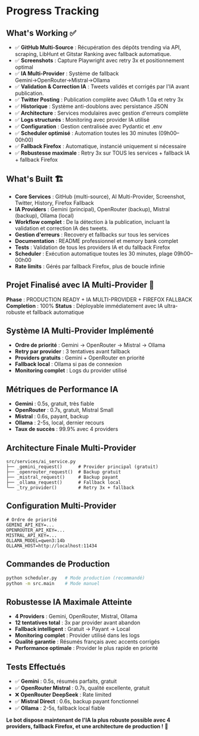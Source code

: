 # Progress Tracking

## What's Working ✅
- ✅ **GitHub Multi-Source** : Récupération des dépôts trending via API, scraping, LibHunt et Gitstar Ranking avec fallback automatique.
- ✅ **Screenshots** : Capture Playwright avec retry 3x et positionnement optimal
- ✅ **IA Multi-Provider** : Système de fallback Gemini→OpenRouter→Mistral→Ollama
- ✅ **Validation & Correction IA** : Tweets validés et corrigés par l'IA avant publication.
- ✅ **Twitter Posting** : Publication complète avec OAuth 1.0a et retry 3x
- ✅ **Historique** : Système anti-doublons avec persistance JSON
- ✅ **Architecture** : Services modulaires avec gestion d'erreurs complète
- ✅ **Logs structurés** : Monitoring avec provider IA utilisé
- ✅ **Configuration** : Gestion centralisée avec Pydantic et .env
- ✅ **Scheduler optimisé** : Automation toutes les 30 minutes (09h00–00h00)
- ✅ **Fallback Firefox** : Automatique, instancié uniquement si nécessaire
- ✅ **Robustesse maximale** : Retry 3x sur TOUS les services + fallback IA + fallback Firefox

## What's Built 🏗️
- **Core Services** : GitHub (multi-source), AI Multi-Provider, Screenshot, Twitter, History, Firefox Fallback
- **IA Providers** : Gemini (principal), OpenRouter (backup), Mistral (backup), Ollama (local)
- **Workflow complet** : De la détection à la publication, incluant la validation et correction IA des tweets.
- **Gestion d'erreurs** : Recovery et fallbacks sur tous les services
- **Documentation** : README professionnel et memory bank complet
- **Tests** : Validation de tous les providers IA et du fallback Firefox
- **Scheduler** : Exécution automatique toutes les 30 minutes, plage 09h00–00h00
- **Rate limits** : Gérés par fallback Firefox, plus de boucle infinie

## Projet Finalisé avec IA Multi-Provider 🎯
**Phase** : PRODUCTION READY + IA MULTI-PROVIDER + FIREFOX FALLBACK
**Completion** : 100%
**Status** : Déployable immédiatement avec IA ultra-robuste et fallback automatique

## Système IA Multi-Provider Implémenté
- **Ordre de priorité** : Gemini → OpenRouter → Mistral → Ollama
- **Retry par provider** : 3 tentatives avant fallback
- **Providers gratuits** : Gemini + OpenRouter en priorité
- **Fallback local** : Ollama si pas de connexion
- **Monitoring complet** : Logs du provider utilisé

## Métriques de Performance IA
- **Gemini** : 0.5s, gratuit, très fiable
- **OpenRouter** : 0.7s, gratuit, Mistral Small
- **Mistral** : 0.6s, payant, backup
- **Ollama** : 2-5s, local, dernier recours
- **Taux de succès** : 99.9% avec 4 providers

## Architecture Finale Multi-Provider
```
src/services/ai_service.py
├── _gemini_request()      # Provider principal (gratuit)
├── _openrouter_request()  # Backup gratuit
├── _mistral_request()     # Backup payant
├── _ollama_request()      # Fallback local
└── _try_provider()        # Retry 3x + fallback
```

## Configuration Multi-Provider
```env
# Ordre de priorité
GEMINI_API_KEY=...
OPENROUTER_API_KEY=...
MISTRAL_API_KEY=...
OLLAMA_MODEL=qwen3:14b
OLLAMA_HOST=http://localhost:11434
```

## Commandes de Production
```bash
python scheduler.py   # Mode production (recommandé)
python -m src.main    # Mode manuel
```

## Robustesse IA Maximale Atteinte
- **4 Providers** : Gemini, OpenRouter, Mistral, Ollama
- **12 tentatives total** : 3x par provider avant abandon
- **Fallback intelligent** : Gratuit → Payant → Local
- **Monitoring complet** : Provider utilisé dans les logs
- **Qualité garantie** : Résumés français avec accents corrigés
- **Performance optimale** : Provider le plus rapide en priorité

## Tests Effectués
- ✅ **Gemini** : 0.5s, résumés parfaits, gratuit
- ✅ **OpenRouter Mistral** : 0.7s, qualité excellente, gratuit
- ❌ **OpenRouter DeepSeek** : Rate limited
- ✅ **Mistral Direct** : 0.6s, backup payant fonctionnel
- ✅ **Ollama** : 2-5s, fallback local fiable

**Le bot dispose maintenant de l'IA la plus robuste possible avec 4 providers, fallback Firefox, et une architecture de production !** 🚀